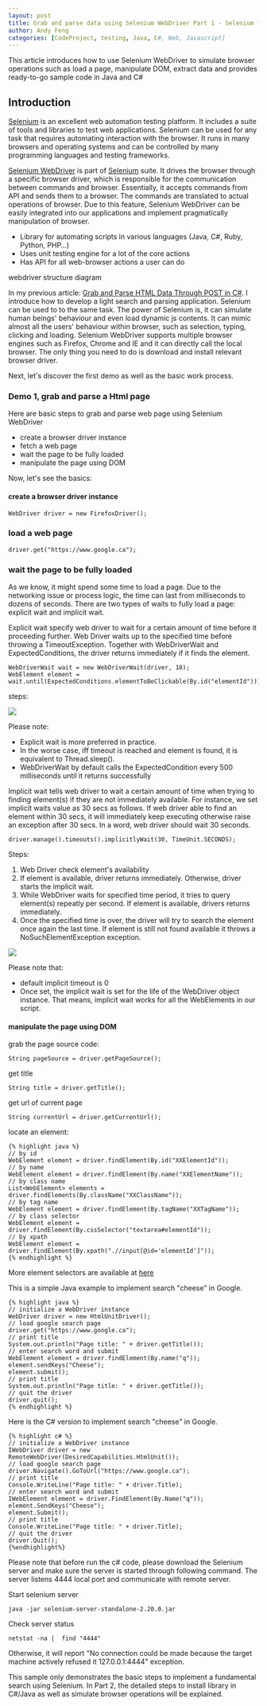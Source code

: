 ```yaml
---
layout: post
title: Grab and parse data using Selenium WebDriver Part 1 - Selenium fundamentals
author: Andy Feng
categories: [CodeProject, testing, Java, C#, Web, Javascript]
---
```


This article introduces how to use Selenium WebDriver to simulate browser operations such as load a page, manipulate DOM, extract data and provides ready-to-go sample code in Java and C#

## Introduction ##

[Selenium](http://www.seleniumhq.org/) is an excellent web automation testing platform. It includes a suite of tools and libraries to test web applications. Selenium can be used for any task that requires automating interaction with the browser. It runs in many browsers and operating systems and can be controlled by many programming languages and testing frameworks. 

[Selenium WebDriver](http://www.seleniumhq.org/projects/webdriver/) is part of [Selenium](http://www.seleniumhq.org/) suite. It drives the browser through a specific browser driver, which is responsible for the communication between commands and browser. Essentially, it accepts commands from API and sends them to a browser. The commands are translated to actual operations of browser. Due to this feature, Selenium WebDriver can be easily integrated into our applications and implement pragmatically manipulation of browser. 

- Library for automating scripts in various languages (Java, C#, Ruby, Python, PHP…)
- Uses unit testing engine for a lot of the core actions
- Has API for all web-browser actions a user can do

webdriver structure diagram

In my previous article: [Grab and Parse HTML Data Through POST in C#](http://www.codeproject.com/Articles/1040510/Grab-and-Parse-HTML-Data-Through-POST-in-Csharp). I introduce how to develop a light search and parsing application. Selenium can be used to to the same task. The power of Selenium is, it can simulate human beings' behaviour and even load dynamic js contents. It can mimic almost all the users' behaviour within browser, such as selection, typing, clicking and loading. Selenium WebDriver supports multiple browser engines such as Firefox, Chrome and IE and it can directly call the local  browser. The only thing you need to do is download and install relevant browser driver. 

Next, let's discover the first demo as well as the basic work process.

### Demo 1, grab and parse a Html page ###
Here are basic steps to grab and parse web page using Selenium WebDriver

- create a browser driver instance
- fetch a web page
- wait the page to be fully loaded
- manipulate the page using DOM

Now, let's see the basics:

#### create a browser driver instance ####

    WebDriver driver = new FirefoxDriver();

### load a web page ####

	driver.get("https://www.google.ca");

### wait the page to be fully loaded ###
As we know, it might spend some time to load a page. Due to the networking issue or process logic, the time can last from milliseconds to dozens of seconds. There are two types of waits to fully load a page: explicit wait and implicit wait. 

Explicit wait specify web driver to wait for a certain amount of time before it proceeding further. Web Driver waits up to the specified time before throwing a TimeoutException. Together with WebDriverWait and ExpectedConditions, the driver returns immediately if it finds the element. 

	WebDriverWait wait = new WebDriverWait(driver, 10);
	WebElement element = wait.until(ExpectedConditions.elementToBeClickable(By.id("elementId")));

steps:

![](/images/20151106-explicit-wait.png)

Please note:

- Explicit wait is more preferred in practice. 
- In the worse case, iff timeout is reached and element is found, it is equivalent to Thread.sleep().
- WebDriverWait by default calls the ExpectedCondition every 500 milliseconds until it returns successfully

Implicit wait tells web driver to wait a certain amount of time when trying to finding element(s) if they are not immediately available. For instance, we set implicit waits value as 30 secs as follows. If web driver able to find an element within 30 secs, it will immediately keep executing otherwise raise an exception after 30 secs. In a word, web driver should wait 30 seconds.

	driver.manage().timeouts().implicitlyWait(30, TimeUnit.SECONDS);

Steps:

1. Web Driver check element's availability
1. If element is available, driver returns immediately. Otherwise, driver starts the implicit wait.
1. While WebDriver waits for specified time period, it tries to query element(s) repeatly per second. If element is available, drivers returns immediately.
1. Once the specified time is over, the driver will try to search the element once again the last time. If element is still not found available it throws a NoSuchElementException exception.

![](/images/20151106-implicit-wait.png)

Please note that:

- default implicit timeout is 0
- Once set, the implicit wait is set for the life of the WebDriver object instance. That means, implicit wait works for all the WebElements in our script.


#### manipulate the page using DOM ####
grab the page source code:

	String pageSource = driver.getPageSource();

get title

	String title = driver.getTitle();

get url of current page

	String currentUrl = driver.getCurrentUrl();

locate an element:
	
	{% highlight java %}
	// by id
	WebElement element = driver.findElement(By.id("XXElementId"));
	// by name
	WebElement element = driver.findElement(By.name("XXElementName"));
	// by class name
	List<WebElement> elements = driver.findElements(By.className("XXClassName"));
	// by tag name
	WebElement element = driver.findElement(By.tagName("XXTagName"));
	// by class selector
	WebElement element = driver.findElement(By.cssSelector("textarea#elementId"));
	// by xpath
	WebElement element = driver.findElement(By.xpath(".//input[@id='elementId']"));
	{% endhighlight %}

More element selectors are available at [here](http://docs.seleniumhq.org/docs/03_webdriver.jsp#locating-ui-elements-webelements "here")

This is a simple Java example to implement search "cheese" in Google.

	{% highlight java %}
	// initialize a WebDriver instance
	WebDriver driver = new HtmlUnitDriver();
	// load google search page
	driver.get("https://www.google.ca");
	// print title
	System.out.println("Page title: " + driver.getTitle());
	// enter search word and submit
	WebElement element = driver.findElement(By.name("q"));
	element.sendKeys("Cheese");
	element.submit();
	// print title
	System.out.println("Page title: " + driver.getTitle());
	// quit the driver
	driver.quit();
	{% endhighlight %}

Here is the C# version to implement search "cheese" in Google.

	{% highlight c# %}
    // initialize a WebDriver instance
    IWebDriver driver = new RemoteWebDriver(DesiredCapabilities.HtmlUnit());
    // load google search page
    driver.Navigate().GoToUrl("https://www.google.ca");
    // print title
    Console.WriteLine("Page title: " + driver.Title);
    // enter search word and submit
    IWebElement element = driver.FindElement(By.Name("q"));
    element.SendKeys("Cheese");
    element.Submit();
    // print title
    Console.WriteLine("Page title: " + driver.Title);
    // quit the driver
    driver.Quit();
	{%endhighlight%}

Please note that before run the c# code, please download the Selenium server and make sure the server is started through following command. The server listens 4444 local port and communicate with remote server. 

Start selenium server

    java -jar selenium-server-standalone-2.20.0.jar

Check server status

	netstat -na |  find "4444"

Otherwise, it will report "No connection could be made because the target machine actively refused it 127.0.0.1:4444" exception.

This sample only demonstrates the basic steps to implement a fundamental search using Selenium. In Part 2, the detailed steps to install library in C#/Java as well as simulate browser operations will be explained.
